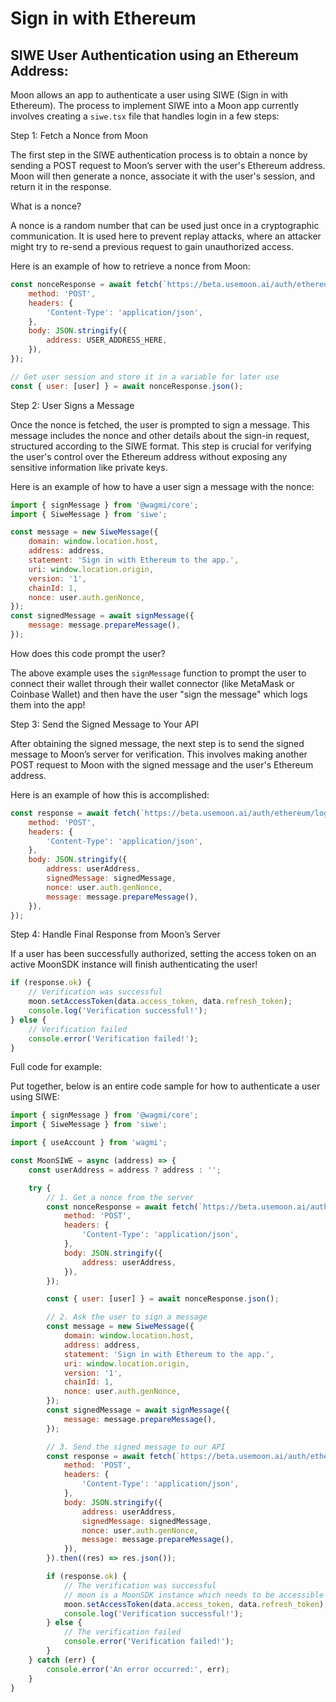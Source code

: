 # Sign in with Ethereum

## SIWE User Authentication using an Ethereum Address:

Moon allows an app to authenticate a user using SIWE (Sign in with Ethereum). The process to implement SIWE into a Moon app currently involves creating a `siwe.tsx` file that handles login in a few steps:

Step 1: Fetch a Nonce from Moon

The first step in the SIWE authentication process is to obtain a nonce by sending a POST request to Moon’s server with the user's Ethereum address. Moon will then generate a nonce, associate it with the user's session, and return it in the response.

What is a nonce?

A nonce is a random number that can be used just once in a cryptographic communication. It is used here to prevent replay attacks, where an attacker might try to re-send a previous request to gain unauthorized access.

Here is an example of how to retrieve a nonce from Moon:

```javascript
const nonceResponse = await fetch(`https://beta.usemoon.ai/auth/ethereum/nonce`, {
    method: 'POST',
    headers: {
        'Content-Type': 'application/json',
    },
    body: JSON.stringify({
        address: USER_ADDRESS_HERE,
    }),
});

// Get user session and store it in a variable for later use
const { user: [user] } = await nonceResponse.json();
```

Step 2: User Signs a Message

Once the nonce is fetched, the user is prompted to sign a message. This message includes the nonce and other details about the sign-in request, structured according to the SIWE format. This step is crucial for verifying the user's control over the Ethereum address without exposing any sensitive information like private keys.

Here is an example of how to have a user sign a message with the nonce:

```javascript
import { signMessage } from '@wagmi/core';
import { SiweMessage } from 'siwe';

const message = new SiweMessage({
    domain: window.location.host,
    address: address,
    statement: 'Sign in with Ethereum to the app.',
    uri: window.location.origin,
    version: '1',
    chainId: 1,
    nonce: user.auth.genNonce,
});
const signedMessage = await signMessage({
    message: message.prepareMessage(),
});
```

How does this code prompt the user?

The above example uses the `signMessage` function to prompt the user to connect their wallet through their wallet connector (like MetaMask or Coinbase Wallet) and then have the user "sign the message" which logs them into the app!

Step 3: Send the Signed Message to Your API

After obtaining the signed message, the next step is to send the signed message to Moon’s server for verification. This involves making another POST request to Moon with the signed message and the user's Ethereum address.

Here is an example of how this is accomplished:

```javascript
const response = await fetch(`https://beta.usemoon.ai/auth/ethereum/login`, {
    method: 'POST',
    headers: {
        'Content-Type': 'application/json',
    },
    body: JSON.stringify({
        address: userAddress,
        signedMessage: signedMessage,
        nonce: user.auth.genNonce,
        message: message.prepareMessage(),
    }),
});
```

Step 4: Handle Final Response from Moon’s Server

If a user has been successfully authorized, setting the access token on an active MoonSDK instance will finish authenticating the user!

```javascript
if (response.ok) {
    // Verification was successful
    moon.setAccessToken(data.access_token, data.refresh_token);
    console.log('Verification successful!');
} else {
    // Verification failed
    console.error('Verification failed!');
}
```

Full code for example:

Put together, below is an entire code sample for how to authenticate a user using SIWE:

```javascript
import { signMessage } from '@wagmi/core';
import { SiweMessage } from 'siwe';

import { useAccount } from 'wagmi';

const MoonSIWE = async (address) => {
    const userAddress = address ? address : '';

    try {
        // 1. Get a nonce from the server
        const nonceResponse = await fetch(`https://beta.usemoon.ai/auth/ethereum/nonce`, {
            method: 'POST',
            headers: {
                'Content-Type': 'application/json',
            },
            body: JSON.stringify({
                address: userAddress,
            }),
        });

        const { user: [user] } = await nonceResponse.json();

        // 2. Ask the user to sign a message
        const message = new SiweMessage({
            domain: window.location.host,
            address: address,
            statement: 'Sign in with Ethereum to the app.',
            uri: window.location.origin,
            version: '1',
            chainId: 1,
            nonce: user.auth.genNonce,
        });
        const signedMessage = await signMessage({
            message: message.prepareMessage(),
        });

        // 3. Send the signed message to our API
        const response = await fetch(`https://beta.usemoon.ai/auth/ethereum/login`, {
            method: 'POST',
            headers: {
                'Content-Type': 'application/json',
            },
            body: JSON.stringify({
                address: userAddress,
                signedMessage: signedMessage,
                nonce: user.auth.genNonce,
                message: message.prepareMessage(),
            }),
        }).then((res) => res.json());

        if (response.ok) {
            // The verification was successful
            // moon is a MoonSDK instance which needs to be accessible in this file
            moon.setAccessToken(data.access_token, data.refresh_token);
            console.log('Verification successful!');
        } else {
            // The verification failed
            console.error('Verification failed!');
        }
    } catch (err) {
        console.error('An error occurred:', err);
    }
}
```
